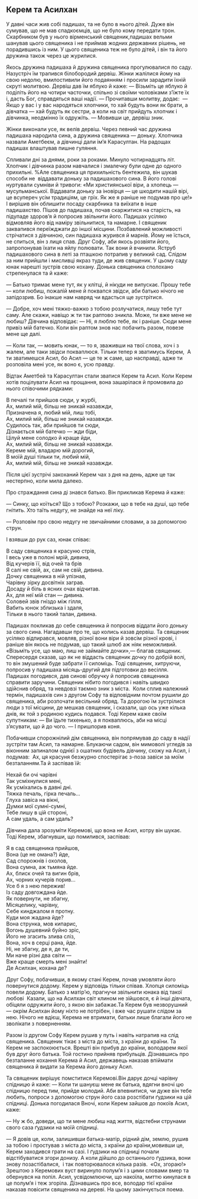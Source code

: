 ## Керем та Асилхан

У давні часи жив собі падишах, та не було в нього дітей.
Дуже він сумував, що не мав спадкоємців, що не було кому передати трон.
Скарбником був у нього вірменський священик,падишах вельми шанував цього священика і не приймав жодних державних рішень, не порадившись із ним.
У цього священика теж не було дітей, і він та його дружина також через це журилися.

Якось дружина падишаха й дружина священика прогулювалися по саду.
Назустріч їм трапився білобородий дервіш.
Жінки жалілися йому на свою недолю, вмилостивили його подаянням і просили зарадити їхній скруті молитвою.
Дервіш дав їм яблуко й каже:
— Візьміть це яблуко й поділіть його на чотири часточки, спільно зі своїми чоловіками з’їжте їх і, дасть Бог, справдяться ваші надії. — Прочитавши молитву, додає:
 — Якщо у вас і у вас народяться хлопчики, то хай будуть вони як брати, а дівчатка — хай будуть як сестри, а коли на світ прийдуть хлопчик і дівчинка, неодмінно їх одружіть. — Мовивши це, дервіш зник.

Жінки виконали усе, як велів дервіш.
Через певний час дружина падишаха народила сина, а дружина священика — доньку.
Хлопчика назвали Аметбеєм, а дівчинці дали ім’я Карасултан.
На радощах падишах влаштував пишне гуляння.

Спливали дні за днями, роки за роками.Минуло чотирнадцять літ.
Хлопчик і дівчинка разом навчалися і змалечку були одне до одного прихильні.
%Але священика ця прихильність бентежила, він шукав способи не  віддавати доньку за падишахового сина.
В його голові нуртували сумніви й тривоги: «Ми християнської віри, а хлопець — мусульманської.
Віддавати доньку за іновірця — це шкодити нашій вірі, це всупереч усім традиціям, це гріх.
Як же я раніше не подумав про це!»
І вирішив він облишити посаду скарбника та виїхати в інше падишахство.
Пішов до падишаха, почав скаржитися на старість, на підупаде здоров’я й попросив звільнити його.
Падишах усіляко відмовляв його від наміру звільнитися, та намарне.
І священик заквапився переїжджати до іншої місцини.
Позбавлений можливості стрічатися з дівчиною, син падишаха журився й марнів.
Йому не їсться, не спиться, він з лиця спав.
Друг Софу, аби якось розвіяти його, запропонував їхати на яйлу полювати.
Так вони й вчинили.
Яструб падишахового сина в леті за пташкою потрапив у великий сад.
Слідом за ним прийшли і мисливці якраз туди, де жив священик.
У цьому саду юнак нарешті зустрів свою кохану.
Донька священика сполохано стрепенулася та й каже:

— Батько тримає мене тут, як у клітці, й нікуди не випускає.
Прошу тебе — коли любиш, пожалій мене й поквапся звідси, аби батько нічого не запідозрив.
Бо інакше нам навряд чи вдасться ще зустрітися.

— Добре, хоч мені тяжко-важко з тобою розлучатися, лишу тебе тут саму.
Але скажи, навіщо ж ти так раптово зникла.
Може, ти вже мене не любиш?
Дівчина відповідає:
— Ні, я люблю тебе, як і раніше.
Сюди мене привіз мій батечко.
Коли він раптом знов нас побачить разом, повезе мене ще далі.

— Коли так, — мовить юнак, — то я, зваживши на твої слова, хоч і з жалем, але таки звідси покваплюся.
Тільки тепер я зватимусь Керем,
 А ти зватимешся Асил, бо Асил — це те ж саме, що насправді, адже ти розповіла мені усе, як воно є, усю правду.

Відтак Аметбей та Карасултан стали зватися Керем та Асил.
Коли Керем хотів поцілувати Асил на прощання, вона зашарілася й промовила до нього співочими рядками:

В печалі ти прийшов сюди, у журбі,  
Ах, милий мій, більш не зникай назавжди,  
Призначена я, любий мій, лиш тобі,  
Ах, милий мій, більш не зникай назавжди.  
Судилось так, аби прийшов ти сюди,  
Дізнається мій батечко — жди біди,  
Цілуй мене солодко й краще йди,  
Ах, милий мій, більш не зникай назавжди.  
Кереме мій, владарю мій дорогий,  
В моїй душі тільки ти, любий мій,  
Ах, милий мій, більш не зникай назавжди.

Після цієї зустрічі закоханий Керем чах з дня на день, адже це так нестерпно, коли мила далеко.

Про страждання сина ді знався батько.
Він прикликав Керема й каже:

— Синку, що коїться?
Що з тобою?
Розкажи, що в тебе на душі, що тебе гнітить.
Хто таїть недугу, не знайде на неї ліку.

— Розповім про свою недугу не звичайними словами, а за допомогою струн.
І взявши до рук саз, юнак співає:

В саду священика я красуню стрів,  
І весь уже в полоні мрій, дивина,  
Від кучерів її, від очей та брів  
Я салі не свій, ах, сам не свій, дивина.  
Дочку священика в ній упізнав,  
Чарівну зірку досвітніх заграв.  
Досаду й біль в ясних очах відчитав.  
Ах, для неї мій стан — дивина.  
Соловей звів гніздо між гілля,  
Вабить юнок зблизька і здаля,  
Тільки в нього такий талан, дивина.

Падишах покликав до себе священика й попросив віддати його доньку за свого сина.
Нагадавши про те, що колись казав дервіш.
Та священик усіляко відпирався, мовляв, різної вони віри й зовсім різної крові, і раніше він якось не подумав, що такий шлюб аж ніяк неможливий. «Візьміть усе, що маю, лиш не займайте дочки»,— благав священик.
Спересердя сказав, що як не віддасть священик дочку по добрій волі, то він змушений буде забрати її силоміць.
Тоді священик, хитруючи, попросив у падишаха місяць-другий для підготовки до весілля.
Падишах погодився, дав синові обручку й попросив священика справити заручини.
Священик нібито погодився і навіть швидко здійснив обряд, та невдовзі таємно зник з міста.
 Коли сплив належний термін, падишахів син з другом Софу та відповідним почтом рушили до священика, аби розпочати весільний обряд.
Та дорогою їм зустрілися люди з тої місцини, де мешкав священик, і сказали, що ось уже кілька днів, як той з родиною кудись подався.
Тоді Керем каже своїм супутникам: — Ви їдьте тихенько, а я покваплюсь, аби на місці з’ясувати, що й до чого. — І пришпорив коня.
Побачивши спорожнілий дім священика, він попрямував до саду в надії зустріти там Асил, та намарне.
Блукаючи садом, він мимоволі угледів за віконним запиналом однієї з ошатних будівель дівчину, схожу на Асил, і подумав:
 Ах, ця красуня безжурно спостерігає з-поза завіси за моїм безталанням.Та й заспівав їй:

Нехай би очі чарівні  
Так усміхнулися мені,  
Як усміхались в давні дні.  
Тяжка печаль, гірка печаль...  
Глуха завіса на вікні,  
Думки мої сумні-сумні,  
Тебе лишу в цій стороні,  
А сам удаль, а сам удаль?

Дівчина дала зрозуміти Керемові, що вона не Асил, котру він шукає.
Тоді Керем, збагнувши, що помилився, заспівав:

Я в сад священика прийшов,  
Вона (це не омана?) йде,  
Сад спорожнів і охолов,  
Вона сумна, аж тьмяна йде.  
Ах, блиск очей та вигин брів,  
Ах, чорних кучерів порив...  
Усе б я з нею пережив!  
Із саду довгождана йде.  
Як повернути, не збагну,  
Місяцелику, чарівну,  
Себе кинджалом я протну.  
Куди моя жадана йде?  
Вона струнка, мов кипарис,  
Вогонь душевний буйно зріс,  
Його не згасить злива сліз,  
Вона, хоч в серці рана, йде.  
Ні, не збагну, де я, де ти,  
Ми наче різні два світи —  
Вже краще смерть мені знайти!  
Де Асилхан, кохана де?

Друг Софу, побачивши, в якому стані Керем, почав умовляти його повернутися додому.
Керем у відповідь тільки співав.
Хлопця силоміць повели додому.
Батько з матір’ю, прагнучи звільнити юнака від такої любові
 Казали, що на Асилхан світ клином не зійшовся, є й інші дівчата, обіцяли одружити його, з якою він забажає.Та Керем був незворушний — окрім Асилхан йому ніхто не потрібен, і вже час рушати слідом за нею.
Нічого не вдієш, Керема не втримати, батьки лише благали його не зволікати з поверненням.
Разом із другом Софу Керем рушив у путь і навіть натрапив на слід священика.
Священик тікає з міста до міста, з країни до країни.
Та Керем не заспокоюється.
Врешті він прибув до країни, володарем якої був друг його батька.
Той гостино прийняв прибульців.
Дізнавшись про безталанне кохання Керема й Асил, державець наказав впіймати священика й видати за Керема його доньку Асил.
Та священик вирішує помститися Керемові.Він дарує дочці чарівну спідницю й каже:
— Коли ти шануєш мене як батька, вдягни вночі цю спідницю перед тим, прийде молодий.
Аби впевнитися, чи дуже він тебе любить, попроси з допомогою струн його саза розстібати ґудзики на цій спідниці.
Донька погодилася
Вночі, коли Керем зайшов до покоїв Асил, каже:

— Ну ж бо, доведи, що ти мене любиш над життя, відстебни струнами свого саза ґудзики на моїй спідниці.

— Я довів це, коли, залишивши батька-матір, рідний дім, землю, рушив за тобою і простував з міста до міста, з країни до країни,мовивши це, Керем заходився грати на сазі.
І ґудзики на спідниці почали відстібуватися згори донизу. А коли дійшло до останнього ґудзика, вони знову позастібалися,
 і так повторювалося кілька разів.
 «Ох, згораю!»
Зрештою з Керемових вуст виринуло полум’я і з цими словами вмер та обернувся на попіл.
Асил, усвідомлюючи, що накоїла, миттю кинулася в це полум’я і теж згоріла.
Дізнавшись про все, володар тієї країни наказав повісити священика на дереві.
На цьому закінчується поема.
